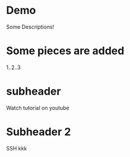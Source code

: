 

# Demo

Some Descriptions!

# Some pieces are added

1..2..3

# subheader

Watch tutorial on youtube

# Subheader 2

SSH 
kkk
